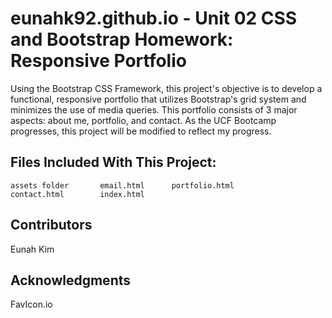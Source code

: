 # eunahk92.github.io - Unit 02 CSS and Bootstrap Homework: Responsive Portfolio

Using the Bootstrap CSS Framework, this project's objective is to develop a functional, responsive portfolio that utilizes Bootstrap's grid system and minimizes the use of media queries. This portfolio consists of 3 major aspects: about me, portfolio, and contact. As the UCF Bootcamp progresses, this project will be modified to reflect my progress.

## Files Included With This Project:
    assets folder       email.html      portfolio.html
    contact.html        index.html

## Contributors 
Eunah Kim

## Acknowledgments 
FavIcon.io